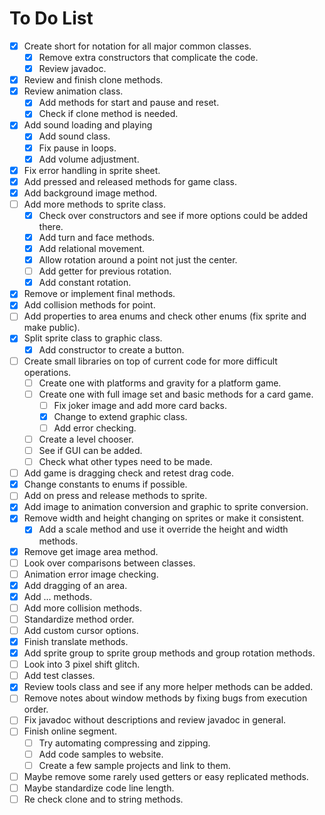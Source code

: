 # To Do List
- [x] Create short for notation for all major common classes.
  - [x] Remove extra constructors that complicate the code.
  - [x] Review javadoc.
- [x] Review and finish clone methods.
- [x] Review animation class.
  - [x] Add methods for start and pause and reset.
  - [x] Check if clone method is needed.
- [x] Add sound loading and playing
  - [x] Add sound class.
  - [x] Fix pause in loops.
  - [x] Add volume adjustment.
- [x] Fix error handling in sprite sheet.
- [x] Add pressed and released methods for game class.
- [x] Add background image method.
- [ ] Add more methods to sprite class.
  - [x] Check over constructors and see if more options could be added there.
  - [x] Add turn and face methods.
  - [x] Add relational movement.
  - [x] Allow rotation around a point not just the center.
  - [ ] Add getter for previous rotation.
  - [x] Add constant rotation.
- [x] Remove or implement final methods.
- [x] Add collision methods for point.
- [ ] Add properties to area enums and check other enums (fix sprite and make public).
- [x] Split sprite class to graphic class.
  - [x] Add constructor to create a button.
- [ ] Create small libraries on top of current code for more difficult operations.
  - [ ] Create one with platforms and gravity for a platform game.
  - [ ] Create one with full image set and basic methods for a card game.
    - [ ] Fix joker image and add more card backs.
    - [x] Change to extend graphic class.
    - [ ] Add error checking.
  - [ ] Create a level chooser.
  - [ ] See if GUI can be added.
  - [ ] Check what other types need to be made.
- [ ] Add game is dragging check and retest drag code.
- [x] Change constants to enums if possible.
- [ ] Add on press and release methods to sprite.
- [x] Add image to animation conversion and graphic to sprite conversion.
- [x] Remove width and height changing on sprites or make it consistent.
  - [x] Add a scale method and use it override the height and width methods.
- [x] Remove get image area method.
- [ ] Look over comparisons between classes.
- [ ] Animation error image checking.
- [x] Add dragging of an area.
- [x] Add ... methods.
- [ ] Add more collision methods.
- [ ] Standardize method order.
- [ ] Add custom cursor options.
- [x] Finish translate methods.
- [x] Add sprite group to sprite group methods and group rotation methods.
- [ ] Look into 3 pixel shift glitch.
- [ ] Add test classes.
- [x] Review tools class and see if any more helper methods can be added.
- [ ] Remove notes about window methods by fixing bugs from execution order.
- [ ] Fix javadoc without descriptions and review javadoc in general.
- [ ] Finish online segment.
  - [ ] Try automating compressing and zipping.
  - [ ] Add code samples to website.
  - [ ] Create a few sample projects and link to them.
- [ ] Maybe remove some rarely used getters or easy replicated methods.
- [ ] Maybe standardize code line length.
- [ ] Re check clone and to string methods.
